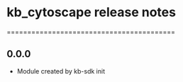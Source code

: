 # kb_cytoscape release notes
=========================================

0.0.0
-----
* Module created by kb-sdk init
